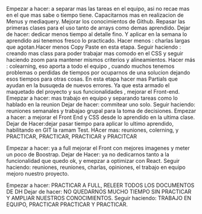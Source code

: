 Empezar a hacer: a separar mas las tareas en el equipo, asi no recae mas en el que mas sabe o tiempo tiene. Capacitarnos mas en realizacion de Menus y mediaquery.
                  Mejorar los conocimientos de Github. Repasar las primeras clases para el uso tanto de arrays como demas aprendido.
Dejar de hacer: dedicar menos tiempo al detalle fino. Y aplicar en la semana lo aprendido asi tenemos fresco lo practicado.
Hacer menos : charlas largas que agotan.Hacer menos Copy Paste en esta etapa.
Seguir haciendo : creando mas class para poder trabajar mas comodo en el CSS y seguir haciendo zoom  para mantener mismos criterios y alineamientos.
Hacer más : colearning, eso aporta a todo el equipo , cuando muchos tenemos problemas o perdidas de tiempos por ocuparnos de una solucion dejando esos tiempos para             otras cosas. En esta etapa hacer mas Partials que ayudan en la busuqeda de nuevos errores.
            Ya que esta armado el maquetado del proyecto y sus funcionalidades , mejorar el Front-end.
Emepzar a hacer: mas trabajo en equipo y separando tareas como lo hablado en la reunion
Dejar de hacer: commitear uno solo.
Seguir haciendo: reuniones semanales y trabajao grupal para la toma de decisiones.
Empezar a hacer: a mejorar el Front End y CSS desde lo aprendido en la ultima clase.
Dejar de Hacer:dejar pasar tiempo para aplicar lo ultimo aprendido, habilitando en GIT la ramam Test.
HAcer mas: reuniones, colerning, y PRACTICAR, PRACTICAR, PRACTICAR y PRACITCAR
            
Empezar a hacer: ya a full  mejorar el Front con mejores imagenes y meter un poco de Boostrap.
Dejar de Hacer: ya no dedicarnos tanto a la funcionalidad que quedo ok, y emepzar a optimizar con React.
Seguir haciendo: reuniones, reuniones, charlas, opiniones, el trabajo en equipo mejoro nuestro proyecto.

Empezar a hacer: PRACTICAR A FULL, RELEER TODOS LOS DOCUMENTOS DE DH
Dejar de hacer: NO QUEDARNOS MUCHO TIEMPO SIN PRACTICAR Y AMPLIAR NUESTROS CONOCIMIENTOS.
Seguir haciendo: TRABAJO EN EQUIPO, PRACTICAR PRACTICAR Y PRACTICAR.

